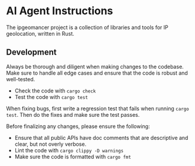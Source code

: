 # AI Agent Instructions

The ipgeomancer project is a collection of libraries and tools for IP geolocation,
written in Rust.

## Development

Always be thorough and diligent when making changes to the codebase.
Make sure to handle all edge cases and ensure that the code is robust and well-tested.

* Check the code with `cargo check`
* Test the code with `cargo test`

When fixing bugs, first write a regression test that fails when running `cargo test`.
Then do the fixes and make sure the test passes.

Before finalizing any changes, please ensure the following:

* Ensure that all public APIs have doc comments that are descriptive and clear,
  but not overly verbose.
* Lint the code with `cargo clippy -D warnings`
* Make sure the code is formatted with `cargo fmt`

